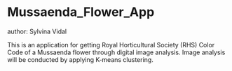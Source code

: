 # Mussaenda_Flower_App
author: Sylvina Vidal

This is an application for getting Royal Horticultural Society (RHS) Color Code of a Mussaenda flower through digital image analysis. Image analysis will be conducted by applying K-means clustering. 

